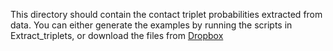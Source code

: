 This directory should contain the contact triplet probabilities extracted from data.
You can either generate the examples by running the scripts in Extract_triplets, or download the files from [Dropbox](https://www.dropbox.com/sh/i7n0oilssu0il0a/AACu_rbH7aXy578lVBVqLhwna?dl=0)
